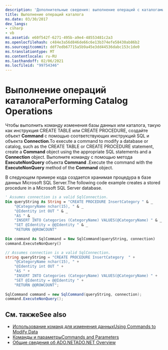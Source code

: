 ```yaml
---
description: 'Дополнительные сведения: выполнение операций с каталогами'
title: Выполнение операций каталога
ms.date: 03/30/2017
dev_langs:
- csharp
- vb
ms.assetid: e60f542f-6271-495b-a9e4-48553481c2a3
ms.openlocfilehash: c484e3a56d846de66c6e13b374efe58430ab86b2
ms.sourcegitcommit: ddf7edb67715a5b9a45e3dd44536dabc153c1de0
ms.translationtype: MT
ms.contentlocale: ru-RU
ms.lasthandoff: 02/06/2021
ms.locfileid: "99754346"
---
```

# <a name="performing-catalog-operations"></a><span data-ttu-id="afc9a-103">Выполнение операций каталога</span><span class="sxs-lookup"><span data-stu-id="afc9a-103">Performing Catalog Operations</span></span>

<span data-ttu-id="afc9a-104">Чтобы выполнить команду изменения базы данных или каталога, такую как инструкция CREATE TABLE или CREATE PROCEDURE, создайте объект **Command** с помощью соответствующих инструкций SQL и объекта **Connection**.</span><span class="sxs-lookup"><span data-stu-id="afc9a-104">To execute a command to modify a database or catalog, such as the CREATE TABLE or CREATE PROCEDURE statement, create a **Command** object using the appropriate SQL statements and a **Connection** object.</span></span> <span data-ttu-id="afc9a-105">Выполните команду с помощью метода **ExecuteNonQuery** объекта **Command** .</span><span class="sxs-lookup"><span data-stu-id="afc9a-105">Execute the command with the **ExecuteNonQuery** method of the **Command** object.</span></span>  
  
 <span data-ttu-id="afc9a-106">В следующем примере кода создается хранимая процедура в базе данных Microsoft SQL Server.</span><span class="sxs-lookup"><span data-stu-id="afc9a-106">The following code example creates a stored procedure in a Microsoft SQL Server database.</span></span>  
  
```vb  
' Assumes connection is a valid SqlConnection.  
Dim queryString As String = "CREATE PROCEDURE InsertCategory " & _  
    "@CategoryName nchar(15), " & _  
    "@Identity int OUT " & _  
    "AS " & _  
    "INSERT INTO Categories (CategoryName) VALUES(@CategoryName) " & _  
    "SET @Identity = @@Identity " & _  
    "RETURN @@ROWCOUNT"  
  
Dim command As SqlCommand = New SqlCommand(queryString, connection)  
command.ExecuteNonQuery()  
```  
  
```csharp  
// Assumes connection is a valid SqlConnection.  
string queryString = "CREATE PROCEDURE InsertCategory  " +
    "@CategoryName nchar(15), " +  
    "@Identity int OUT " +  
    "AS " +
    "INSERT INTO Categories (CategoryName) VALUES(@CategoryName) " +
    "SET @Identity = @@Identity " +  
    "RETURN @@ROWCOUNT";  
  
SqlCommand command = new SqlCommand(queryString, connection);  
command.ExecuteNonQuery();  
```  
  
## <a name="see-also"></a><span data-ttu-id="afc9a-107">См. также</span><span class="sxs-lookup"><span data-stu-id="afc9a-107">See also</span></span>

- [<span data-ttu-id="afc9a-108">Использование команд для изменения данных</span><span class="sxs-lookup"><span data-stu-id="afc9a-108">Using Commands to Modify Data</span></span>](using-commands-to-modify-data.md)
- [<span data-ttu-id="afc9a-109">Команды и параметры</span><span class="sxs-lookup"><span data-stu-id="afc9a-109">Commands and Parameters</span></span>](commands-and-parameters.md)
- [<span data-ttu-id="afc9a-110">Общие сведения об ADO.NET</span><span class="sxs-lookup"><span data-stu-id="afc9a-110">ADO.NET Overview</span></span>](ado-net-overview.md)
